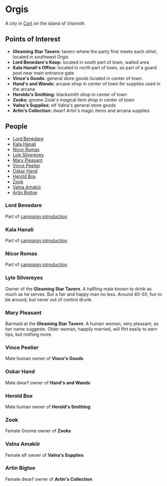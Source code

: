 # Orgis

A city in [Cort](countries.md#cort) on the island of *Viseroth*.


## Points of Interest

- **Gleaming Star Tavern:** tavern where the party first meets each other, located in
southwest Orgis
- **Lord Benedare's Keep:** located in south part of town, walled area
- **Kala Hanali's Office:** located in north part of town, as part of a guard post near
main entrance gate
- **Vince's Goods:** general store goods located in center of town
- **Hand's and Wands:** arcane shop in center of town for supplies used in the arcana
- **Herolds's Smithing:** blacksmith shop in center of town
- **Zooks:** gnome Zook's magical item shop in center of town
- **Valna's Supplies:** elf Valna's general store goods
- **Artin's Collection:** dwarf Artin's magic items and arcana supplies


## People

- [Lord Benedare](#lord-benedare)
- [Kala Hanali](#kala-hanali)
- [Nicor Romas](#nicor-romas)
- [Lyle Silvereyes](#lyle-silvereyes)
- [Mary Pleasant](#mary-pleasant)
- [Vince Peelier](#vince-peelier)
- [Oskar Hand](#oskar-hand)
- [Herold Box](#herold-box)
- [Zook](#zook)
- [Valna Amakiir](#valna-amakiir)
- [Artin Bigtoe](#artin-bigtoe)


### Lord Benedare

Part of [campaign introduction](quests/campaign_intro.md#lord-benedare)


### Kala Hanali

Part of [campaign introduction](quests/campaign_intro.md#kala-hanali)


### Nicor Romas

Part of [campaign introduction](quests/campaign_intro.md#nicor-romas)


### Lyle Silvereyes

Owner of the **Gleaming Star Tavern**. A halfling male known to drink as much as he
serves. But a fair and happy man no less. Around 40-50, fun to be around, but never
out of control drunk.


### Mary Pleasant

Barmaid at the **Gleaming Star Tavern**. A human woman, very pleasant, as her name
suggests. Older woman, happily married, will flirt easily to earn tips, but nothing
more.


### Vince Peelier

Male human owner of **Vince's Goods**


### Oskar Hand

Male dwarf owner of **Hand's and Wands**


### Herold Box

Male human owner of **Herold's Smithing**


### Zook

Female Gnome owner of **Zooks**


### Valna Amakiir

Female elf owner of **Valna's Supplies**


### Artin Bigtoe

Female dwarf owner of **Artin's Collection**
